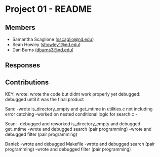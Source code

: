 Project 01 - README
===================

Members
-------

- Samantha Scaglione (sscaglio@nd.edu)
- Sean Howley (showley1@nd.edu)
- Dan Burns (dburns3@nd.edu)

Responses
---------

Contributions
-------------
KEY:
	wrote: wrote the code but didnt work properly yet
	debugged: debugged until it was the final product 

Sam: 
	-wrote is_directory_empty and get_mtime in utilities.c 
	 not including error catching
	-worked on nested conditional logic for search.c
	- 

Sean:
	-debugged and reworked is_directory_empty and debugged get_mtime
	-wrote and debugged search (pair programming)
	-wrote and debugged filter (pair programming)

Daniel:
	-wrote and debugged Makefile
	-wrote and debugged search (pair programming)
	-wrote and debugged filter (pair programming)
